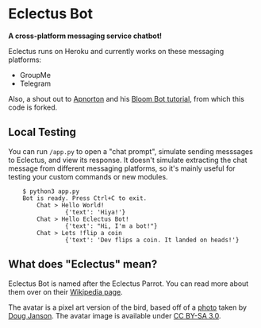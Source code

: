 # Eclectus Bot

**A cross-platform messaging service chatbot!**

Eclectus runs on Heroku and currently works on these messaging platforms:

 - GroupMe
 - Telegram

Also, a shout out to [Apnorton](https://github.com/apnorton) and his [Bloom Bot tutorial](https://www.apnorton.com/blog/2017/02/28/How-I-wrote-a-Groupme-Chatbot-in-24-hours), from which this code is forked.

## Local Testing

You can run `/app.py` to open a "chat prompt", simulate sending messsages to Eclectus, and view its response. It doesn't simulate extracting the chat message from different messaging platforms, so it's mainly useful for testing your custom commands or new modules.

```
    $ python3 app.py 
    Bot is ready. Press Ctrl+C to exit.
        Chat > Hello World!
                {'text': 'Hiya!'}
        Chat > Hello Eclectus Bot!
                {'text': "Hi, I'm a bot!"}
        Chat > Lets !flip a coin
                {'text': 'Dev flips a coin. It landed on heads!'}
```

## What does "Eclectus" mean?

Eclectus Bot is named after the Eclectus Parrot. You can read more about them over on their [Wikipedia page](https://en.wikipedia.org/wiki/Eclectus_parrot).

The avatar is a pixel art version of the bird, based off of a [photo](https://en.wikipedia.org/wiki/Eclectus_parrot#/media/File:Eclectus_roratus-20030511.jpg) taken by [Doug Janson](https://commons.wikimedia.org/wiki/User:Dougjj). The avatar image is available under [CC BY-SA 3.0](https://creativecommons.org/licenses/by-sa/3.0/).